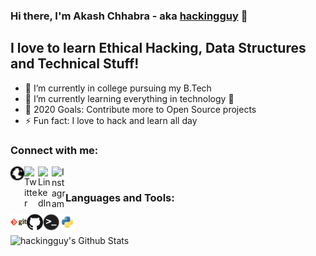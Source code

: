### Hi there, I'm Akash Chhabra - aka [hackingguy][website] 👋

## I love to learn Ethical Hacking, Data Structures and Technical Stuff!
- 🔭 I’m currently in college pursuing my B.Tech
- 🌱 I’m currently learning everything in technology 🤣
- 🥅 2020 Goals: Contribute more to Open Source projects
- ⚡ Fun fact: I love to hack and learn all day

### Connect with me:

[<img align="left" alt="website" width="22px" src="https://raw.githubusercontent.com/iconic/open-iconic/master/svg/globe.svg" />][website]
[<img align="left" alt=" Twitter" width="22px" src="https://cdn.jsdelivr.net/npm/simple-icons@v3/icons/twitter.svg" />][twitter]
[<img align="left" alt="LinkedIn" width="22px" src="https://cdn.jsdelivr.net/npm/simple-icons@v3/icons/linkedin.svg" />][linkedin]
[<img align="left" alt="Instagram" width="22px" src="https://cdn.jsdelivr.net/npm/simple-icons@v3/icons/instagram.svg" />][instagram]

<br />

### Languages and Tools:

<img align="left" alt="Git" width="26px" src="https://raw.githubusercontent.com/github/explore/80688e429a7d4ef2fca1e82350fe8e3517d3494d/topics/git/git.png" />
<img align="left" alt="GitHub" width="26px" src="https://raw.githubusercontent.com/github/explore/78df643247d429f6cc873026c0622819ad797942/topics/github/github.png" no />
<img align="left" alt="HTML5" width="26px" src="https://raw.githubusercontent.com/github/explore/80688e429a7d4ef2fca1e82350fe8e3517d3494d/topics/terminal/terminal.png" />
<img align="left" alt="Python3" width="26px" src="https://raw.githubusercontent.com/github/explore/80688e429a7d4ef2fca1e82350fe8e3517d3494d/topics/python/python.png" />


<br>
<br>


<img align="left" alt="hackingguy's Github Stats" src="https://github-readme-stats.vercel.app/api?username=hackingguy&show_icons=true&hide_border=true" />

[website]: https://hackingguy.ml/
[twitter]: https://twitter.com/hackingguyak
[instagram]: https://www.instagram.com/_aakash_chhabra/
[linkedin]: https://www.linkedin.com/in/akashchhabra710

<img src="https://hitcounter.pythonanywhere.com/count/tag.svg?url=https%3A%2F%2Fgithub.com%2Fhackingguy" style="display: none;" alt="Hits">
